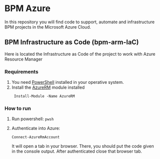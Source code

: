 # BPM Azure

In this repository you will find code to support, automate and infrastructure BPM projects in the Microsoft Azure Cloud.

## BPM Infrastructure as Code (bpm-arm-IaC)
Here is located the Infrastructure as Code of the project to work with Azure Resource Manager

### Requirements
1. You need [PowerShell](https://docs.microsoft.com/en-us/powershell/scripting/setup/installing-powershell?view=powershell-6) installed in your operative system.
1. Install the [AzureRM](https://docs.microsoft.com/en-us/powershell/azure/install-azurerm-ps?view=azurermps-6.8.1#install-the-azure-powershell-module) module installed
   ```PS
    Install-Module -Name AzureRM
   ``` 

### How to run
1. Run powershell: `pwsh`
1. Authenticate into Azure:

    ```PS
    Connect-AzureRmAccount
    ```
   It will open a tab in your browser. There, you should put the code given in the console output. After authenticated close that browser tab.

